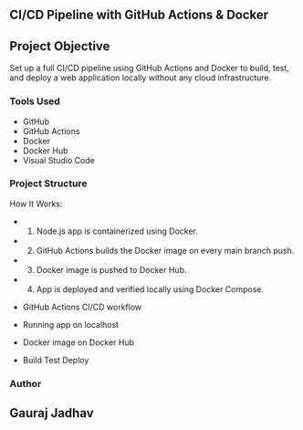 ## CI/CD Pipeline with GitHub Actions & Docker

## Project Objective
Set up a full CI/CD pipeline using GitHub Actions and Docker to build, test, and deploy a web application locally without any cloud infrastructure.

### Tools Used
- GitHub
-	GitHub Actions
-	Docker
-	Docker Hub
-	Visual Studio Code
  
### Project Structure
 How It Works:
  - 1.	Node.js app is containerized using Docker.
  - 2.	GitHub Actions builds the Docker image on every main branch push.
  - 3.	Docker image is pushed to Docker Hub.
  - 4.	App is deployed and verified locally using Docker Compose.

-	GitHub Actions CI/CD workflow
-	Running app on localhost
-	Docker image on Docker Hub
-	Build Test Deploy


### Author
## Gauraj Jadhav

